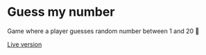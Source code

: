 # Guess my number

Game where a player guesses random number between 1 and 20 🎲

[Live version](https://guess-my-number-milan44.netlify.app)
